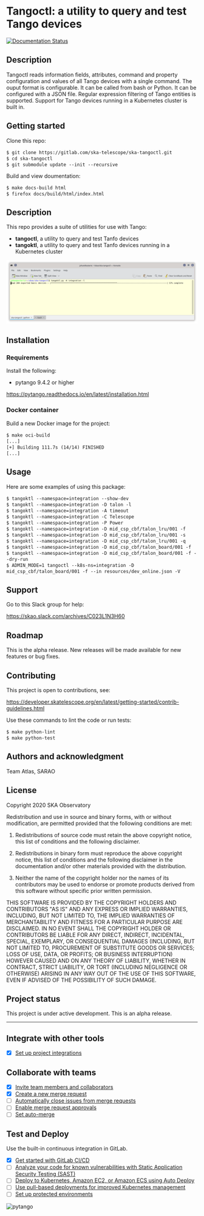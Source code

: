 # Tangoctl: a utility to query and test Tango devices

[![Documentation Status](https://readthedocs.org/projects/ska-tangoctl/badge/?version=latest)](https://developer.skatelescope.org/projects/ska-tangoctl/en/latest/?badge=latest)

## Description

Tangoctl reads information fields, attributes, command and property configuration and 
values of all Tango devices with a single command. The ouput format is configurable. It
can be called from bash or Python. It can be configured with a JSON file. Regular 
expression filtering of Tango entities is supported. Support for Tango devices running 
in a Kubernetes cluster is built in.

## Getting started

Clone this repo:

```
$ git clone https://gitlab.com/ska-telescope/ska-tangoctl.git
$ cd ska-tangoctl
$ git submodule update --init --recursive
```

Build and view doumentation:

```
$ make docs-build html
$ firefox docs/build/html/index.html
```

## Description

This repo provides a suite of utilities for use with Tango:

* **tangoctl**, a utility to query and test Tanfo devices
* **tangoktl**, a utility to query and test Tanfo devices running in a Kubernetes cluster

![tangoktl running](/docs/src/img/list_devices.png "List devices")

## Installation

### Requirements

Install the following:

* pytango 9.4.2 or higher

https://pytango.readthedocs.io/en/latest/installation.html

### Docker container

Build a new Docker image for the project:

```
$ make oci-build
[...]
[+] Building 111.7s (14/14) FINISHED 
[...]
```

## Usage

Here are some examples of using this package:

```
$ tangoktl --namespace=integration --show-dev
$ tangoktl --namespace=integration -D talon -l
$ tangoktl --namespace=integration -A timeout
$ tangoktl --namespace=integration -C Telescope
$ tangoktl --namespace=integration -P Power
$ tangoktl --namespace=integration -D mid_csp_cbf/talon_lru/001 -f
$ tangoktl --namespace=integration -D mid_csp_cbf/talon_lru/001 -s
$ tangoktl --namespace=integration -D mid_csp_cbf/talon_lru/001 -q
$ tangoktl --namespace=integration -D mid_csp_cbf/talon_board/001 -f
$ tangoktl --namespace=integration -D mid_csp_cbf/talon_board/001 -f --dry-run
$ ADMIN_MODE=1 tangoctl --k8s-ns=integration -D mid_csp_cbf/talon_board/001 -f --in resources/dev_online.json -V
```

## Support

Go to this Slack group for help:

https://skao.slack.com/archives/C023L1N3H60

## Roadmap

This is the alpha release. New releases will be made available for new features or bug fixes.

## Contributing

This project is open to contributions, see:

https://developer.skatelescope.org/en/latest/getting-started/contrib-guidelines.html

Use these commands to lint the code or run tests:

```
$ make python-lint
$ make python-test
```

## Authors and acknowledgment

Team Atlas, SARAO

## License

Copyright 2020 SKA Observatory

Redistribution and use in source and binary forms, with or without modification, are permitted provided that the following conditions are met:

1. Redistributions of source code must retain the above copyright notice, this list of conditions and the following disclaimer.

2. Redistributions in binary form must reproduce the above copyright notice, this list of conditions and the following disclaimer in the documentation and/or other materials provided with the distribution.

3. Neither the name of the copyright holder nor the names of its contributors may be used to endorse or promote products derived from this software without specific prior written permission.

THIS SOFTWARE IS PROVIDED BY THE COPYRIGHT HOLDERS AND CONTRIBUTORS "AS IS" AND ANY EXPRESS OR IMPLIED WARRANTIES, INCLUDING, BUT NOT LIMITED TO, THE IMPLIED WARRANTIES OF MERCHANTABILITY AND FITNESS FOR A PARTICULAR PURPOSE ARE DISCLAIMED. IN NO EVENT SHALL THE COPYRIGHT HOLDER OR CONTRIBUTORS BE LIABLE FOR ANY DIRECT, INDIRECT, INCIDENTAL, SPECIAL, EXEMPLARY, OR CONSEQUENTIAL DAMAGES (INCLUDING, BUT NOT LIMITED TO, PROCUREMENT OF SUBSTITUTE GOODS OR SERVICES; LOSS OF USE, DATA, OR PROFITS; OR BUSINESS INTERRUPTION) HOWEVER CAUSED AND ON ANY THEORY OF LIABILITY, WHETHER IN CONTRACT, STRICT LIABILITY, OR TORT (INCLUDING NEGLIGENCE OR OTHERWISE) ARISING IN ANY WAY OUT OF THE USE OF THIS SOFTWARE, EVEN IF ADVISED OF THE POSSIBILITY OF SUCH DAMAGE.

## Project status

This project is under active development. This is an alpha release.

***

## Integrate with other tools

- [X] [Set up project integrations](https://gitlab.com/ska-telescope/ska-tangoctl/-/settings/integrations)

## Collaborate with teams

- [X] [Invite team members and collaborators](https://docs.gitlab.com/ee/user/project/members/)
- [X] [Create a new merge request](https://docs.gitlab.com/ee/user/project/merge_requests/creating_merge_requests.html)
- [ ] [Automatically close issues from merge requests](https://docs.gitlab.com/ee/user/project/issues/managing_issues.html#closing-issues-automatically)
- [ ] [Enable merge request approvals](https://docs.gitlab.com/ee/user/project/merge_requests/approvals/)
- [ ] [Set auto-merge](https://docs.gitlab.com/ee/user/project/merge_requests/merge_when_pipeline_succeeds.html)

## Test and Deploy

Use the built-in continuous integration in GitLab.

- [X] [Get started with GitLab CI/CD](https://docs.gitlab.com/ee/ci/quick_start/index.html)
- [ ] [Analyze your code for known vulnerabilities with Static Application Security Testing (SAST)](https://docs.gitlab.com/ee/user/application_security/sast/)
- [ ] [Deploy to Kubernetes, Amazon EC2, or Amazon ECS using Auto Deploy](https://docs.gitlab.com/ee/topics/autodevops/requirements.html)
- [ ] [Use pull-based deployments for improved Kubernetes management](https://docs.gitlab.com/ee/user/clusters/agent/)
- [ ] [Set up protected environments](https://docs.gitlab.com/ee/ci/environments/protected_environments.html)

![pytango](/img/logo.webp "Built with pytango")
